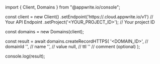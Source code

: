 import { Client, Domains } from "@appwrite.io/console";

const client = new Client()
    .setEndpoint('https://<REGION>.cloud.appwrite.io/v1') // Your API Endpoint
    .setProject('<YOUR_PROJECT_ID>'); // Your project ID

const domains = new Domains(client);

const result = await domains.createRecordHTTPS(
    '<DOMAIN_ID>', // domainId
    '<NAME>', // name
    '<VALUE>', // value
    null, // ttl
    '<COMMENT>' // comment (optional)
);

console.log(result);
